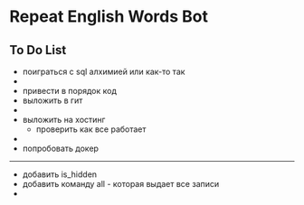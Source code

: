 # Repeat English Words Bot

## To Do List

- поиграться с sql алхимией или как-то так
- 
- привести в порядок код
- выложить в гит
- 
- выложить на хостинг
  - проверить как все работает
- 
- попробовать докер
___
- добавить is_hidden
- добавить команду all - которая выдает все записи
- 